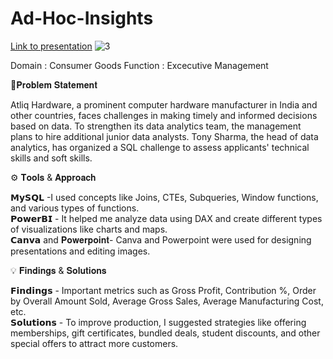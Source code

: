 # Ad-Hoc-Insights

[Link to presentation](https://www.youtube.com/watch?v=YajS4_zfnUQ)
![3](https://github.com/ankitpant97/Ad-Hoc-Insights/assets/152053095/2e310a21-4a35-4e55-b1fa-0e266916f1ab)


Domain : Consumer Goods
Function : Excecutive Management


🔎𝐏𝐫𝐨𝐛𝐥𝐞𝐦 𝐒𝐭𝐚𝐭𝐞𝐦𝐞𝐧𝐭

Atliq Hardware, a prominent computer hardware manufacturer in India and other countries, faces challenges in making timely and informed decisions based on data. To strengthen its data analytics team, the management plans to hire additional junior data analysts. Tony Sharma, the head of data analytics, has organized a SQL challenge to assess applicants' technical skills and soft skills.

⚙ 𝐓𝐨𝐨𝐥𝐬 & 𝐀𝐩𝐩𝐫𝐨𝐚𝐜𝐡

𝗠𝘆𝗦𝗤𝗟 -I used concepts like Joins, CTEs, Subqueries, Window functions, and various types of functions. <br>
𝗣𝗼𝘄𝗲𝗿𝗕𝗜 - It helped me analyze data using DAX and create different types of visualizations like charts and maps. <br>
𝗖𝗮𝗻𝘃𝗮 and 𝐏𝐨𝐰𝐞𝐫𝐩𝐨𝐢𝐧𝐭- Canva and Powerpoint were used for designing presentations and editing images. <br>

💡 𝐅𝐢𝐧𝐝𝐢𝐧𝐠𝐬 & 𝐒𝐨𝐥𝐮𝐭𝐢𝐨𝐧𝐬

𝗙𝗶𝗻𝗱𝗶𝗻𝗴𝘀 - Important metrics such as Gross Profit, Contribution %, Order by Overall Amount Sold, Average Gross Sales, Average Manufacturing Cost, etc. <br>
𝗦𝗼𝗹𝘂𝘁𝗶𝗼𝗻𝘀 - To improve production, I suggested strategies like offering memberships, gift certificates, bundled deals, student discounts, and other special offers to attract more customers.
